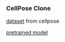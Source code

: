 ### CellPose Clone

[dataset](https://www.cellpose.org/dataset) from cellpose

[pretrained model](https://drive.google.com/file/d/13JTCsPN3F0U_taHCT-ml-9iNDXwH6hf3/view?usp=sharing)
